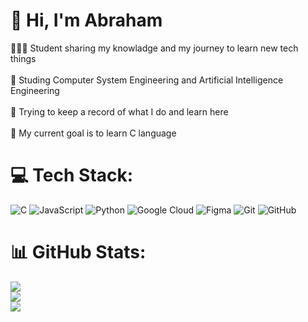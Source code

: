 # 💫 Hi, I'm Abraham
👨🏽‍💻 Student sharing my knowladge and my journey to learn new tech things<br><br>🏫 Studing Computer System Engineering and Artificial Intelligence Engineering<br><br>💾 Trying to keep a record of what I do and learn here<br><br>🏁 My current goal is to learn C language


# 💻 Tech Stack:
![C](https://img.shields.io/badge/c-%2300599C.svg?style=for-the-badge&logo=c&logoColor=white) ![JavaScript](https://img.shields.io/badge/javascript-%23323330.svg?style=for-the-badge&logo=javascript&logoColor=%23F7DF1E) ![Python](https://img.shields.io/badge/python-3670A0?style=for-the-badge&logo=python&logoColor=ffdd54) ![Google Cloud](https://img.shields.io/badge/GoogleCloud-%234285F4.svg?style=for-the-badge&logo=google-cloud&logoColor=white) ![Figma](https://img.shields.io/badge/figma-%23F24E1E.svg?style=for-the-badge&logo=figma&logoColor=white) ![Git](https://img.shields.io/badge/git-%23F05033.svg?style=for-the-badge&logo=git&logoColor=white) ![GitHub](https://img.shields.io/badge/github-%23121011.svg?style=for-the-badge&logo=github&logoColor=white)
# 📊 GitHub Stats:
![](https://github-readme-stats.vercel.app/api?username=abrahamgue05&theme=aura&hide_border=true&include_all_commits=false&count_private=false)<br/>
![](https://github-readme-streak-stats.herokuapp.com/?user=abrahamgue05&theme=aura&hide_border=true)<br/>
![](https://github-readme-stats.vercel.app/api/top-langs/?username=abrahamgue05&theme=aura&hide_border=true&include_all_commits=false&count_private=false&layout=compact)

<!-- Proudly created with GPRM ( https://gprm.itsvg.in ) -->
